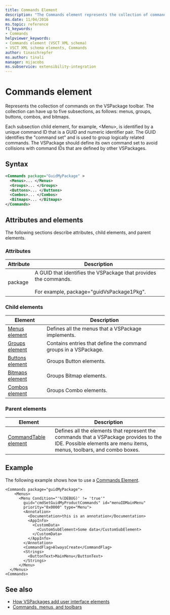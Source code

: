 ```yaml
---
title: Commands Element
description: "The Commands element represents the collection of commands on the VSPackage toolbar and can have these sections: menus, groups, buttons, combos, and bitmaps."
ms.date: 11/04/2016
ms.topic: reference
f1_keywords:
- Commands
helpviewer_keywords:
- Commands element (VSCT XML schema)
- VSCT XML schema elements, Commands
author: tinaschrepfer
ms.author: tinali
manager: mijacobs
ms.subservice: extensibility-integration
---
```

# Commands element

Represents the collection of commands on the VSPackage toolbar. The collection can have up to five subsections, as follows: menus, groups, buttons, combos, and bitmaps.

 Each subsection child element, for example, \<Menu>, is identified by a unique command ID that is a GUID and numeric identifier pair. The GUID identifies the "command set" and is used to group logically related commands. The VSPackage should define its own command set to avoid collisions with command IDs that are defined by other VSPackages.

## Syntax

```xml
<Commands package="GuidMyPackage" >
  <Menus>... </Menus>
  <Groups>... </Groups>
  <Buttons>... </Buttons>
  <Combos>... </Combos>
  <Bitmaps>... </Bitmaps>
</Commands>
```

## Attributes and elements
 The following sections describe attributes, child elements, and parent elements.

### Attributes

|Attribute|Description|
|---------------|-----------------|
|package|A GUID that identifies the VSPackage that provides the commands.<br /><br /> For example, package="guidVsPackage1Pkg".|

### Child elements

|Element|Description|
|-------------|-----------------|
|[Menus element](../extensibility/menus-element.md)|Defines all the menus that a VSPackage implements.|
|[Groups element](../extensibility/groups-element.md)|Contains entries that define the command groups in a VSPackage.|
|[Buttons element](../extensibility/buttons-element.md)|Groups Button elements.|
|[Bitmaps element](../extensibility/bitmaps-element.md)|Groups Bitmap elements.|
|[Combos element](../extensibility/combos-element.md)|Groups Combo elements.|

### Parent elements

|Element|Description|
|-------------|-----------------|
|[CommandTable element](../extensibility/commandtable-element.md)|Defines all the elements that represent the commands that a VSPackage provides to the IDE. Possible elements are menu items, menus, toolbars, and combo boxes.|

## Example
 The following example shows how to use a [Commands Element](../extensibility/commands-element.md).

```
<Commands package="guidMyPackage">
    <Menus>
      <Menu Condition="'%(DEBUG)' != 'true'"
        guid="cmdSetGuidMyProductCommands" id="menuIDMainMenu"
        priority="0x0000" type="Menu">
        <Annotation>
          <Documentation>this is an annotation</Documentation>
          <AppInfo>
            <CustomData>
              <CustomSubElement>Some data</CustomSubElement>
            </CustomData>
          </AppInfo>
        </Annotation>
        <CommandFlag>AlwaysCreate</CommandFlag>
        <Strings>
          <ButtonText>MainMenu</ButtonText>
        </Strings>
      </Menu>
  </Menus>
<Commands>
```

## See also
- [How VSPackages add user interface elements](../extensibility/internals/how-vspackages-add-user-interface-elements.md)
- [Commands, menus, and toolbars](../extensibility/internals/commands-menus-and-toolbars.md)
